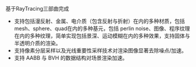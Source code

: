 基于RayTracing三部曲完成

* 支持包括漫反射、金属、电介质（包含反射与折射）在内的多种材质，包括 mesh、sphere、quad在内的多种基元，包括 perlin noise、图像、程序纹理在内的多种纹理，简单实现包括景深、运动模糊在内的多种效果，支持固体与半透明介质的渲染。
* 支持像素分层采样以及光线重要性采样技术对渲染图像显著去除噪点/加速。
* 支持 AABB 与 BVH 的数据结构对场景渲染加速。